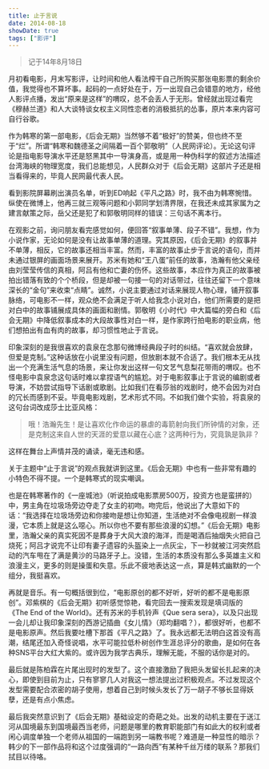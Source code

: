 ```yaml
---
title: 止于言说
date: 2014-08-18
showDate: true
tags: ["影评"]
---
```

<blockquote>记于14年8月18日</blockquote>
月初看电影，月末写影评，让时间和他人看法榨干自己所购买那张电影票的剩余价值，我觉得也不算坏事。起码的一点好处在于，万一出现自己会错意的地方，经他人影评点播，发出“原来是这样”的喟叹，总不会丢人于无形。曾经就出现过看完《穆赫兰道》和人大谈特谈女权主义同性恋者的消极抵抗的怂事，原片本来内容可自行谷歌。

作为韩寒的第一部电影，《后会无期》当然够不着“极好”的赞美，但也终不至于“烂”。所谓“韩寒和魏德圣之间隔着一百个郭敬明”（人民网评论）。无论这句评论是指电影导演水平还是怒黑其中一导演身高，或是用一种伪科学的叙述方法描述台湾海峡的物理宽度，我们总能想见，人民群众对于《后会无期》这部片子还是相当看得来的，毕竟人民网最代表人民。


<!--more-->

看到影院屏幕刷出演员名单，听到ED响起《平凡之路》时，我不由为韩寒惋惜。纵使在微博上，他再三就三观等问题和小郭同学划清界限，在我还未成其家属为之建言献策之际，岳父还是犯了和郭敬明同样的错误：三句话不离本行。

在观影之前，询问朋友看完感觉如何，便回答“叙事单薄、段子不错”。我想，作为小说作家，无论如何是没有让故事单薄的道理。究其原因，《后会无期》的叙事并不单薄，相反，它的故事还相当丰富。然而，丰富的故事止步于言说的语句，而并未通过银屏的画面场景来展开。苏米有她和“王八蛋”前任的故事，浩瀚有他父亲经由刘莹莹传信的真相，阿吕有他和亡妻的伤怀。这些故事，本应作为真正的故事被拍出错落有致的个个桥段，但是却被一句接一句的对话带过，往往还留下一个意味深长的“金句”来收束“点睛”。诚然，小说主要通过对话来展现人物心理，铺开叙事脉络，可电影不一样，观众绝不会满足于听人给我念小说对白，他们所需要的是把对白中的故事铺展成具体的画面和剧情。郭敬明《小时代》中大篇幅的旁白和《后会无期》中降低叙事成本的大段故事性对白一样，是作家跨行拍电影的职业病，他们想拍出有血有肉的故事，却习惯性地止于言说。

印象深刻的是我很喜欢的袁泉在念那句微博经典段子时的纠结。“喜欢就会放肆，但爱是克制。”这种话放在小说里没有问题，但放剧本就不合适了。我们根本无从找出一个充满生活气息的场景，来让你发出这样一句文艺气息梨花带雨的喟叹。也不怪电影中袁泉念这句话时难以拿捏语气的尴尬。对于电影叙事止于言说的编剧或者导演，不妨尝试指导下话剧或歌剧。比如我们在看莎翁的戏剧时，绝不会因为对白的冗长而感到不妥。毕竟电影戏剧，艺术形式不同。不如我们做个实验，将袁泉的这句台词改成莎士比亚风格：

>哦！浩瀚先生！是让喜欢化作命运的暴虐的毒箭射向我们所钟情的对象，还是克制这来自人世的天涯的爱意以藏在心底？这两种行为，究竟孰是孰非？

这样在舞台上声情并茂的诵读，毫无违和感。

关于主题中“止于言说”的观点我就讲到这里。《后会无期》中也有一些非常有趣的小特色不得不提。一个是韩寒式的现实嘲讽。

也是在韩寒著作的《一座城池》（听说拍成电影票房500万，投资方也是蛮拼的）中，男主角在垃圾场旁边夺走了女主的初吻。吻完后，他说出了大意如下的话：“我选择在垃圾场旁边和你接吻是想让你知道，生活绝对不会像电视剧一样浪漫，它本质上就是这么噁心。所以你也不要有那些浪漫的幻想。”《后会无期》电影里，浩瀚父亲的真实死因不是葬身于大风大浪的海洋，而是喝酒后抽烟失火把自己烧死；阿吕才说完不让印有妻子遗容的头盔染上一点灰尘，下一秒就被江河突然启动的汽车甩在了满是黄沙的马路牙子上。没错，生活的本质没有那么多英雄主义和浪漫主义，更多的则是操蛋和失意。乐此不疲地表达这一点，算是韩式幽默的一个组分，我挺喜欢。

再就是音乐。有一句概括很到位，“电影原创的都不好听，好听的都不是电影原创”。邓紫棋的《后会无期》初听感觉惊艳，看完回去一搜索发现是填词版的《The End of the World》。还有苏米的手机铃声《Que sera sera》，以及只出现一会儿却让我印象深刻的西游记插曲《女儿情》（郑均翻唱？），都很好听，也都不是电影原声。然后我要吐槽下那首《平凡之路》了。我永远都无法明白这首没有高潮，结尾还加入奇怪说唱，水平可能拉低朴树创作生涯总评分的歌曲，是如何在各种SNS平台大红大紫的。或许因为我学古典乐，理解无能，不服的话你是对的。

最后就是陈柏霖在片尾出现时的发型了。这个直接激励了我把头发留长扎起来的决心，即使到目前为止，只有寥寥几人对我这一想法提出过积极观点。不过发现这个发型需要配合浓密的胡子使用，想着自己到时候头发长了万一胡子不够长显得妖孽，还是有点小焦虑。


最后我突然意识到了《后会无期》基础设定的奇葩之处。出发的动机主要在于送江河从国境最东到国境最西当老师，问题是哪里的教育职能部门有如此大的权利或者闲心调度单独一个老师从祖国的一端跑到另一端教书呢？难道是一种显性的暗示？韩少的下一部作品将和这个过度强调的“一路向西”有某种千丝万缕的联系？那我们拭目以待咯。

&nbsp;
